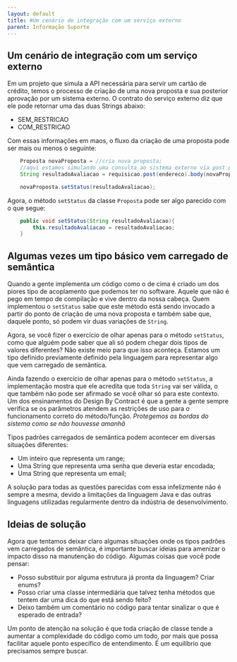 ```yaml
---
layout: default
title: #Um cenário de integração com um serviço externo 
parent: Informação Suporte
---
```

## Um cenário de integração com um serviço externo

Em um projeto que simula a API necessária para servir um cartão de crédito, temos o processo de criação de uma nova proposta e sua posterior aprovação por um sistema externo. O contrato do serviço externo diz que ele pode retornar uma das duas Strings abaixo:

* SEM_RESTRICAO
* COM_RESTRICAO

Com essas informações em maos, o fluxo da criação de uma proposta pode ser mais ou menos o seguinte:

```java
    Proposta novaProposta = //cria nova proposta;
    //aqui estamos simulando uma consulta ao sistema externo via post por motivos de segurança
    String resultadoAvaliacao = requisicao.post(endereco).body(novaProposta.getDocumento()).execute();

    novaProposta.setStatus(resultadoAvaliacao);

```

Agora, o método ```setStatus``` da classe ```Proposta``` pode ser algo parecido com o que segue:

```java
    public void setStatus(String resultadoAvaliacao){
        this.resultadoAvaliacao = resultadoAvaliacao;
    }
```

## Algumas vezes um tipo básico vem carregado de semântica

Quando a gente implementa um código como o de cima é criado um dos piores tipo de acoplamento que podemos ter no software. Aquele que não é pego em tempo de compilação e vive dentro da nossa cabeça. Quem implementou o ```setStatus``` sabe que este método está sendo invocado a partir do ponto de criação de uma nova proposta e também sabe que, daquele ponto, só podem vir duas variações de ```String```. 

Agora, se você fizer o exercício de olhar apenas para o método ```setStatus```, como que alguém pode saber que ali só podem chegar dois tipos de valores diferentes? Não existe meio para que isso aconteça. Estamos um tipo definido previamente definido pela linguagem para representar algo que vem carregado de semântica. 

Ainda fazendo o exercício de olhar apenas para o método ```setStatus```, a implementação mostra que ele acredita que toda ```String``` vai ser válida, o que também não pode ser afirmado se você olhar só para este contexto. Um dos ensinamentos do Design By Contract é que a gente a gente sempre verifica se os parâmetros atendem as restrições de uso para o funcionamento correto do método/função. *Protegemos as bordas do sistema como se não houvesse amanhã*

Tipos padrões carregados de semântica podem acontecer em diversas situações diferentes:

* Um inteiro que representa um range;
* Uma String que representa uma senha que deveria estar encodada;
* Uma String que representa um email;

A solução para todas as questões parecidas com essa infelizmente não é sempre a mesma, devido a limitações da linguagem Java e das outras linguagens utilizadas regularmente dentro da indústria de desenvolvimento.


## Ideias de solução

Agora que tentamos deixar claro algumas situações onde os tipos padrões vem carregados de semântica, é importante buscar ideias para amenizar o impacto disso na manutenção do código. Algumas coisas que você pode pensar:

* Posso substituir por alguma estrutura já pronta da linguagem? Criar enums?
* Posso criar uma classe intermediária que talvez tenha métodos que tentem dar uma dica do que está sendo feito?
* Deixo também um comentário no código para tentar sinalizar o que é esperado de entrada?

Um ponto de atenção na solução é que toda criação de classe tende a aumentar a complexidade do código como um todo, por mais que possa facilitar aquele ponto específico de entendimento. É um equilíbrio que precisamos sempre buscar.